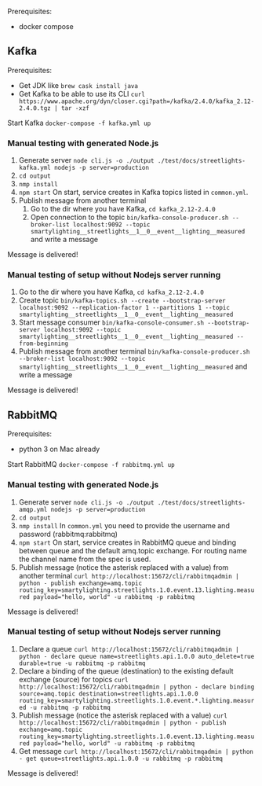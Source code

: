 Prerequisites:

- docker compose

## Kafka 

Prerequisites:

- Get JDK like `brew cask install java`
- Get Kafka to be able to use its CLI `curl https://www.apache.org/dyn/closer.cgi?path=/kafka/2.4.0/kafka_2.12-2.4.0.tgz | tar -xzf`

Start Kafka `docker-compose -f kafka.yml up`

### Manual testing with generated Node.js

1. Generate server `node cli.js -o ./output ./test/docs/streetlights-kafka.yml nodejs -p server=production`
1. `cd output`
1. `nmp install`
1. `npm start`
On start, service creates in Kafka topics listed in `common.yml`.
1. Publish message from another terminal
    1. Go to the dir where you have Kafka, `cd kafka_2.12-2.4.0`
    1. Open connection to the topic `bin/kafka-console-producer.sh --broker-list localhost:9092 --topic smartylighting__streetlights__1__0__event__lighting__measured` and write a message

Message is delivered!

### Manual testing of setup without Nodejs server running
1. Go to the dir where you have Kafka, `cd kafka_2.12-2.4.0`
1. Create topic `bin/kafka-topics.sh --create --bootstrap-server localhost:9092 --replication-factor 1 --partitions 1 --topic smartylighting__streetlights__1__0__event__lighting__measured`
1. Start message consumer `bin/kafka-console-consumer.sh --bootstrap-server localhost:9092 --topic smartylighting__streetlights__1__0__event__lighting__measured --from-beginning`
1. Publish message from another terminal `bin/kafka-console-producer.sh --broker-list localhost:9092 --topic smartylighting__streetlights__1__0__event__lighting__measured` and write a message

Message is delivered!

## RabbitMQ

Prerequisites:
- python 3 on Mac already

Start RabbitMQ `docker-compose -f rabbitmq.yml up`

### Manual testing with generated Node.js

1. Generate server `node cli.js -o ./output ./test/docs/streetlights-amqp.yml nodejs -p server=production`
1. `cd output`
1. `nmp install`
In `common.yml` you need to provide the username and password (rabbitmq:rabbitmq)
1. `npm start`
On start, service creates in RabbitMQ queue and binding between queue and the default amq.topic exchange. For routing name the channel name from the spec is used.
1. Publish message (notice the asterisk replaced with a value) from another terminal `curl http://localhost:15672/cli/rabbitmqadmin | python - publish exchange=amq.topic routing_key=smartylighting.streetlights.1.0.event.13.lighting.measured payload="hello, world" -u rabbitmq -p rabbitmq`

Message is delivered!

### Manual testing of setup without Nodejs server running

1. Declare a queue `curl http://localhost:15672/cli/rabbitmqadmin | python - declare queue name=streetlights.api.1.0.0 auto_delete=true durable=true -u rabbitmq -p rabbitmq`
1. Declare a binding of the queue (destination) to the existing default exchange (source) for topics `curl http://localhost:15672/cli/rabbitmqadmin | python - declare binding source=amq.topic destination=streetlights.api.1.0.0 routing_key=smartylighting.streetlights.1.0.event.*.lighting.measured -u rabbitmq -p rabbitmq`
1. Publish message (notice the asterisk replaced with a value) `curl http://localhost:15672/cli/rabbitmqadmin | python - publish exchange=amq.topic routing_key=smartylighting.streetlights.1.0.event.13.lighting.measured payload="hello, world" -u rabbitmq -p rabbitmq`
1. Get message `curl http://localhost:15672/cli/rabbitmqadmin | python - get queue=streetlights.api.1.0.0 -u rabbitmq -p rabbitmq`

Message is delivered!
